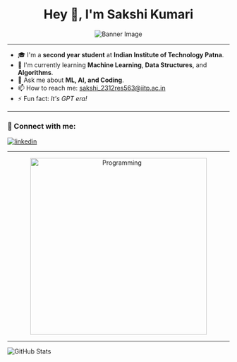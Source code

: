 <h1 align="center">Hey 👋, I'm Sakshi Kumari</h1>


<p align="center">
  <img src="https://raw.githubusercontent.com/272006Sakshi/main/github-header-image.png" alt="Banner Image" />
</p>

---

- 🎓 I'm a **second year student** at **Indian Institute of Technology Patna**.
- 🌱 I'm currently learning **Machine Learning**, **Data Structures**, and **Algorithms**.
- 💬 Ask me about **ML, AI, and Coding**.
- 📫 How to reach me: [sakshi_2312res563@iitp.ac.in](mailto:sakshi_2312res563@iitp.ac.in)
- ⚡ Fun fact: *It's GPT era!*

---

<h3>📲 Connect with me:</h3>

<p align="left">
  
  <a href="https://www.linkedin.com/in/sakshi-kumari-b064a5296/" target="blank">
    <img align="center" src="https://img.shields.io/badge/LinkedIn-0A66C2?style=for-the-badge&logo=linkedin&logoColor=white" alt="linkedin" />
  </a>
  
</p>

---

<p align="center">
  <img src="[YOUR_PROGRAMMING_GIF_OR_IMAGE_URL](https://media4.giphy.com/media/v1.Y2lkPTc5MGI3NjExZHU3dHd5YzQ3b3Z4YWJ1bnF1aWRkMnY0dTVhbG42eWFndGQyM3V3MyZlcD12MV9pbnRlcm5hbF9naWZfYnlfaWQmY3Q9Zw/xaO6TmgQmKEQ4516sE/giphy.gif)" alt="Programming" width="400"/>
</p>

---

![GitHub Stats](https://github-readme-stats.vercel.app/api?username=272006Sakshi&show_icons=true&theme=tokyonight)

  

